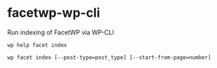 # facetwp-wp-cli
Run indexing of FacetWP via WP-CLI

`wp help facet index`

`wp facet index [--post-type=post_type] [--start-from-page=number]`
